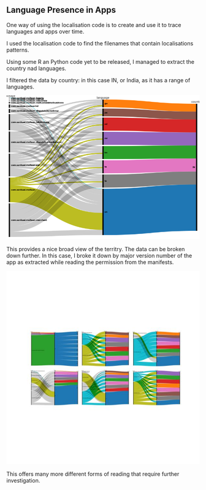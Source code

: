 ##  Language Presence in Apps

One way of using the localisation code is to create and use it to trace languages and apps over time. 

I used the localisation code to find the filenames that contain localisations patterns. 

Using some R an Python code yet to be released, I managed to extract the country nad languages. 

I filtered the data by country: in this case IN, or India, as it has a range of languages. 

![All languages for an app ](../assets/meituan_language_country.png)


This provides a nice broad view of the territry. The data can be broken down further. In this case, I broke it down by major version number of the app as extracted while reading the permission from the manifests. 

![A Composite Image of Versions of an App wth its languages](../assets/composite.jpg)

This offers many more different forms of reading that require further investigation. 